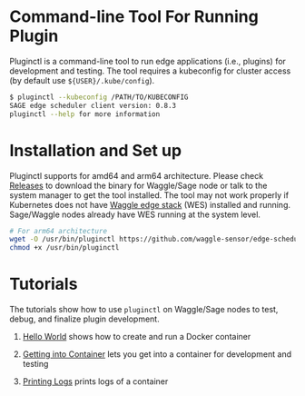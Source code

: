 # Command-line Tool For Running Plugin
Pluginctl is a command-line tool to run edge applications (i.e., plugins) for development and testing. The tool requires a kubeconfig for cluster access (by default use `${USER}/.kube/config`).

```bash
$ pluginctl --kubeconfig /PATH/TO/KUBECONFIG
SAGE edge scheduler client version: 0.8.3
pluginctl --help for more information
```

# Installation and Set up
Pluginctl supports for amd64 and arm64 architecture. Please check [Releases](https://github.com/waggle-sensor/edge-scheduler/releases) to download the binary for Waggle/Sage node or talk to the system manager to get the tool installed. The tool may not work properly if Kubernetes does not have [Waggle edge stack](https://github.com/waggle-sensor/waggle-edge-stack) (WES) installed and running. Sage/Waggle nodes already have WES running at the system level.

```bash
# For arm64 architecture
wget -O /usr/bin/pluginctl https://github.com/waggle-sensor/edge-scheduler/releases/download/0.18.0/pluginctl-arm64
chmod +x /usr/bin/pluginctl
```

# Tutorials
The tutorials show how to use `pluginctl` on Waggle/Sage nodes to test, debug, and finalize plugin development.

1. [Hello World](tutorial_helloworld.md) shows how to create and run a Docker container

2. [Getting into Container](tutorial_getintocontainer.md) lets you get into a container for development and testing

3. [Printing Logs](tutorial_printlog.md) prints logs of a container
